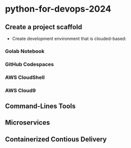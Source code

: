 # python-for-devops-2024

## Create a project scaffold

* Create development environment that is clouded-based:
  
### Golab Notebook
### GitHub Codespaces
### AWS CloudShell
### AWS Cloud9

## Command-Lines Tools

## Microservices

## Containerized Contious Delivery
